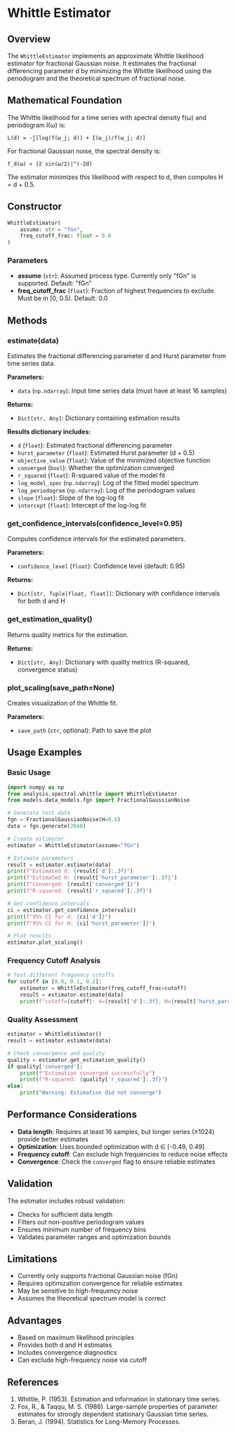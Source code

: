 # Whittle Estimator

## Overview

The `WhittleEstimator` implements an approximate Whittle likelihood estimator for fractional Gaussian noise. It estimates the fractional differencing parameter d by minimizing the Whittle likelihood using the periodogram and the theoretical spectrum of fractional noise.

## Mathematical Foundation

The Whittle likelihood for a time series with spectral density f(ω) and periodogram I(ω) is:

```
L(d) = -∑[log(f(ω_j; d)) + I(ω_j)/f(ω_j; d)]
```

For fractional Gaussian noise, the spectral density is:

```
f_d(ω) ∝ |2 sin(ω/2)|^(-2d)
```

The estimator minimizes this likelihood with respect to d, then computes H = d + 0.5.

## Constructor

```python
WhittleEstimator(
    assume: str = "fGn",
    freq_cutoff_frac: float = 0.0
)
```

### Parameters

- **assume** (`str`): Assumed process type. Currently only "fGn" is supported. Default: "fGn"
- **freq_cutoff_frac** (`float`): Fraction of highest frequencies to exclude. Must be in [0, 0.5). Default: 0.0

## Methods

### estimate(data)

Estimates the fractional differencing parameter d and Hurst parameter from time series data.

**Parameters:**
- `data` (`np.ndarray`): Input time series data (must have at least 16 samples)

**Returns:**
- `Dict[str, Any]`: Dictionary containing estimation results

**Results dictionary includes:**
- `d` (`float`): Estimated fractional differencing parameter
- `hurst_parameter` (`float`): Estimated Hurst parameter (d + 0.5)
- `objective_value` (`float`): Value of the minimized objective function
- `converged` (`bool`): Whether the optimization converged
- `r_squared` (`float`): R-squared value of the model fit
- `log_model_spec` (`np.ndarray`): Log of the fitted model spectrum
- `log_periodogram` (`np.ndarray`): Log of the periodogram values
- `slope` (`float`): Slope of the log-log fit
- `intercept` (`float`): Intercept of the log-log fit

### get_confidence_intervals(confidence_level=0.95)

Computes confidence intervals for the estimated parameters.

**Parameters:**
- `confidence_level` (`float`): Confidence level (default: 0.95)

**Returns:**
- `Dict[str, Tuple[float, float]]`: Dictionary with confidence intervals for both d and H

### get_estimation_quality()

Returns quality metrics for the estimation.

**Returns:**
- `Dict[str, Any]`: Dictionary with quality metrics (R-squared, convergence status)

### plot_scaling(save_path=None)

Creates visualization of the Whittle fit.

**Parameters:**
- `save_path` (`str`, optional): Path to save the plot

## Usage Examples

### Basic Usage

```python
import numpy as np
from analysis.spectral.whittle import WhittleEstimator
from models.data_models.fgn import FractionalGaussianNoise

# Generate test data
fgn = FractionalGaussianNoise(H=0.6)
data = fgn.generate(2048)

# Create estimator
estimator = WhittleEstimator(assume="fGn")

# Estimate parameters
result = estimator.estimate(data)
print(f"Estimated d: {result['d']:.3f}")
print(f"Estimated H: {result['hurst_parameter']:.3f}")
print(f"Converged: {result['converged']}")
print(f"R-squared: {result['r_squared']:.3f}")

# Get confidence intervals
ci = estimator.get_confidence_intervals()
print(f"95% CI for d: {ci['d']}")
print(f"95% CI for H: {ci['hurst_parameter']}")

# Plot results
estimator.plot_scaling()
```

### Frequency Cutoff Analysis

```python
# Test different frequency cutoffs
for cutoff in [0.0, 0.1, 0.2]:
    estimator = WhittleEstimator(freq_cutoff_frac=cutoff)
    result = estimator.estimate(data)
    print(f"cutoff={cutoff}: d={result['d']:.3f}, H={result['hurst_parameter']:.3f}")
```

### Quality Assessment

```python
estimator = WhittleEstimator()
result = estimator.estimate(data)

# Check convergence and quality
quality = estimator.get_estimation_quality()
if quality['converged']:
    print(f"Estimation converged successfully")
    print(f"R-squared: {quality['r_squared']:.3f}")
else:
    print("Warning: Estimation did not converge")
```

## Performance Considerations

- **Data length**: Requires at least 16 samples, but longer series (≥1024) provide better estimates
- **Optimization**: Uses bounded optimization with d ∈ [-0.49, 0.49]
- **Frequency cutoff**: Can exclude high frequencies to reduce noise effects
- **Convergence**: Check the `converged` flag to ensure reliable estimates

## Validation

The estimator includes robust validation:
- Checks for sufficient data length
- Filters out non-positive periodogram values
- Ensures minimum number of frequency bins
- Validates parameter ranges and optimization bounds

## Limitations

- Currently only supports fractional Gaussian noise (fGn)
- Requires optimization convergence for reliable estimates
- May be sensitive to high-frequency noise
- Assumes the theoretical spectrum model is correct

## Advantages

- Based on maximum likelihood principles
- Provides both d and H estimates
- Includes convergence diagnostics
- Can exclude high-frequency noise via cutoff

## References

1. Whittle, P. (1953). Estimation and information in stationary time series.
2. Fox, R., & Taqqu, M. S. (1986). Large-sample properties of parameter estimates for strongly dependent stationary Gaussian time series.
3. Beran, J. (1994). Statistics for Long-Memory Processes.
